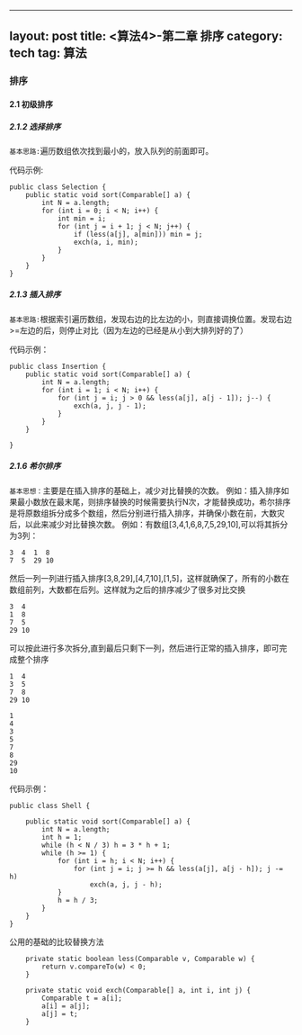 
---
layout: post
title: <算法4>-第二章 排序
category: tech
tag: 算法
---


### 排序

#### 2.1 初级排序

##### 2.1.2 选择排序

`基本思路:`遍历数组依次找到最小的，放入队列的前面即可。

代码示例:
```
public class Selection {
    public static void sort(Comparable[] a) {
        int N = a.length;
        for (int i = 0; i < N; i++) {
            int min = i;
            for (int j = i + 1; j < N; j++) {
                if (less(a[j], a[min])) min = j;
                exch(a, i, min);
            }
        }
    }
}

```

##### 2.1.3 插入排序
`基本思路:`根据索引遍历数组，发现右边的比左边的小，则直接调换位置。发现右边>=左边的后，则停止对比（因为左边的已经是从小到大排列好的了）

代码示例：
```
public class Insertion {
    public static void sort(Comparable[] a) {
        int N = a.length;
        for (int i = 1; i < N; i++) {
            for (int j = i; j > 0 && less(a[j], a[j - 1]); j--) {
                exch(a, j, j - 1);
            }
        }
    }

}
```

##### 2.1.6 希尔排序
`基本思想：`主要是在插入排序的基础上，减少对比替换的次数。
例如：插入排序如果最小数放在最末尾，则排序替换的时候需要执行N次，才能替换成功，希尔排序是将原数组拆分成多个数组，然后分别进行插入排序，并确保小数在前，大数灾后，以此来减少对比替换次数。
例如：有数组[3,4,1,6,8,7,5,29,10],可以将其拆分为3列：
```
3  4  1  8
7  5  29 10
```
然后一列一列进行插入排序[3,8,29],[4,7,10],[1,5]，这样就确保了，所有的小数在数组前列，大数都在后列。这样就为之后的排序减少了很多对比交换
```
3  4
1  8
7  5
29 10
```
可以按此进行多次拆分,直到最后只剩下一列，然后进行正常的插入排序，即可完成整个排序
```
1  4
3  5
7  8
29 10
```
```
1
4
3
5
7
8
29
10
```

代码示例：
```
public class Shell {

    public static void sort(Comparable[] a) {
        int N = a.length;
        int h = 1;
        while (h < N / 3) h = 3 * h + 1;
        while (h >= 1) {
            for (int i = h; i < N; i++) {
                for (int j = i; j >= h && less(a[j], a[j - h]); j -= h)
                    exch(a, j, j - h);
            }
            h = h / 3;
        }
    }
}
```



公用的基础的比较替换方法
```
    private static boolean less(Comparable v, Comparable w) {
        return v.compareTo(w) < 0;
    }

    private static void exch(Comparable[] a, int i, int j) {
        Comparable t = a[i];
        a[i] = a[j];
        a[j] = t;
    }
```
